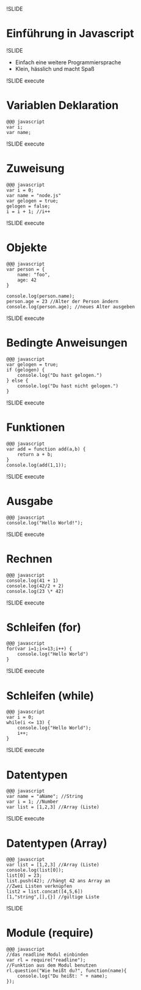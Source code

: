 !SLIDE
# Einführung in Javascript #

!SLIDE
* Einfach eine weitere Programmiersprache
* Klein, hässlich und macht Spaß

!SLIDE execute
# Variablen Deklaration
    @@@ javascript
    var i;
    var name;

!SLIDE execute
# Zuweisung
    @@@ javascript
    var i = 0;
    var name = "node.js"
    var gelogen = true;
    gelogen = false;
    i = i + 1; //i++

!SLIDE execute
# Objekte
    @@@ javascript
    var person = {
        name: "foo",
        age: 42
    }

    console.log(person.name);
    person.age = 23 //Alter der Person ändern
    console.log(person.age); //neues Alter ausgeben

!SLIDE execute
# Bedingte Anweisungen
    @@@ javascript
    var gelogen = true;
    if (gelogen) {
        console.log("Du hast gelogen.")
    } else {
        console.log("Du hast nicht gelogen.")
    }

!SLIDE execute
# Funktionen
    @@@ javascript
    var add = function add(a,b) {
        return a + b;
    }
    console.log(add(1,1));

!SLIDE execute
# Ausgabe
    @@@ javascript
    console.log("Hello World!");

!SLIDE execute
# Rechnen
    @@@ javascript
    console.log(41 + 1)
    console.log(42/2 + 2)
    console.log(23 \* 42)

!SLIDE execute
# Schleifen (for)
    @@@ javascript
    for(var i=1;i<=13;i++) {
        console.log("Hello World")
    }

!SLIDE execute
# Schleifen (while)

    @@@ javascript
    var i = 0;
    while(i <= 13) {
        console.log("Hello World");
        i++;
    }

!SLIDE execute
# Datentypen
    @@@ javascript
    var name = "aName"; //String
    var i = 1; //Number
    var list = [1,2,3] //Array (Liste)

!SLIDE execute
# Datentypen (Array)
    @@@ javascript
    var list = [1,2,3] //Array (Liste)
    console.log(list[0]);
    list[0] = 23;
    list.push(42); //hängt 42 ans Array an
    //Zwei Listen verknüpfen
    list2 = list.concat([4,5,6])
    [1,"string",[],{}] //gültige Liste

!SLIDE
# Module (require)
    @@@ javascript
    //das readline Modul einbinden
    var rl = require("readline");
    //Funktion aus dem Modul benutzen
    rl.question("Wie heißt du?", function(name){
        console.log("Du heißt: " + name);
    });

